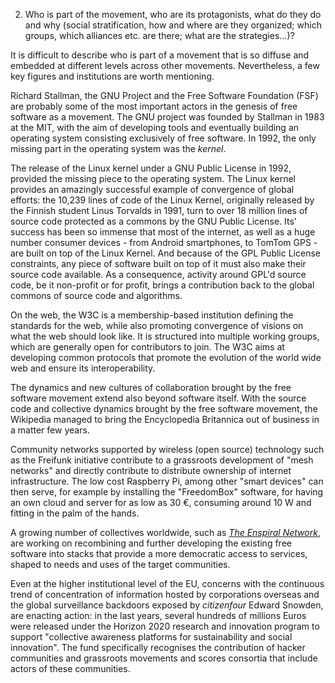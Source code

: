 2. Who is part of the movement, who are its protagonists, what do they do and why (social stratification, how and where are they organized; which groups, which alliances etc. are there; what are the strategies...)?

It is difficult to describe who is part of a movement that is so diffuse and embedded at different levels across other movements. Nevertheless, a few key figures and institutions are worth mentioning.

Richard Stallman, the GNU Project and the Free Software Foundation (FSF) are probably some of the most important actors in the genesis of free software as a movement. The GNU project was founded by Stallman in 1983 at the MIT, with the aim of developing tools and eventually building an operating system consisting exclusively of free software. In 1992, the only missing part in the operating system was the *kernel*. 

The release of the Linux kernel under a GNU Public License in 1992, provided the missing piece to the operating system. The Linux kernel provides an amazingly successful example of convergence of global efforts: the 10,239 lines of code of the Linux Kernel, originally released by the Finnish student Linus Torvalds in 1991, turn to over 18 million lines of source code protected as a commons by the GNU Public License. Its' success has been so immense that most of the internet, as well as a huge number consumer devices - from Android smartphones, to TomTom GPS - are built on top of the Linux Kernel. And because of the GPL Public License constraints, any piece of software built on top of it must also make their source code available. As a consequence, activity around GPL'd source code, be it non-profit or for profit, brings a contribution back to the global commons of source code and algorithms.

On the web, the W3C is a membership-based institution defining the standards for the web, while also promoting convergence of visions on what the web should look like. It is structured into multiple working groups, which are generally open for contributors to join.  The W3C aims at developing common protocols that promote the evolution of the world wide web and ensure its interoperability.

The dynamics and new cultures of collaboration brought by the free software movement extend also beyond software itself. With the source code and collective dynamics brought by the free software movement, the Wikipedia managed to bring the Encyclopedia Britannica out of business in a matter few years.

Community networks supported by wireless (open source) technology such as the Freifunk initiative contribute to a grassroots development of "mesh networks" and directly contribute to distribute ownership of internet infrastructure. The low cost Raspberry Pi, among other "smart devices" can then serve, for example by installing the "FreedomBox" software, for having an own cloud and server for as low as 30 €, consuming around 10 W and fitting in the palm of the hands.

A growing number of collectives worldwide, such as *[The Enspiral Network](http://www.enspiral.com/)*, are working on recombining and further developing the existing free software into stacks that provide a more democratic access to services, shaped to needs and uses of the target communities. 

Even at the higher institutional level of the EU, concerns with the continuous trend of concentration of information hosted by corporations overseas and the global surveillance backdoors exposed by *citizenfour* Edward Snowden, are enacting action: in the last years, several hundreds of millions Euros were released under the Horizon 2020 research and innovation program to support "collective awareness platforms for sustainability and social innovation". The fund specifically recognises the contribution of hacker communities and grassroots movements and scores consortia that include actors of these communities. 
